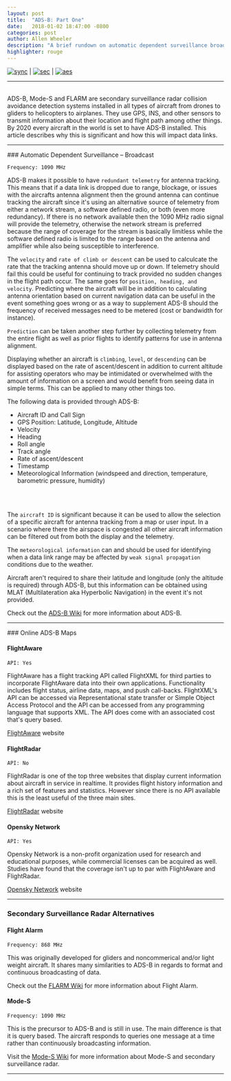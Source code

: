 ```yaml
---
layout: post
title:  "ADS-B: Part One"
date:   2018-01-02 18:47:00 -0800
categories: post
author: Allen Wheeler
description: "A brief rundown on automatic dependent surveillance broadcast"
highlighter: rouge
---
```

[![sync](http://img.shields.io/badge/repository-synced-blue.svg)][sandbox-sync] | 
[![sec](https://img.shields.io/badge/pgp-secure-green.svg)][page-sec] | 
[![aes](https://img.shields.io/badge/cipher-sha256-orange.svg)][cipher]

[sandbox-sync]: https://defcast.github.io
[page-sec]: https://sks-keyservers.net/
[cipher]: https://en.wikipedia.org/wiki/Cipher
[ADS-B Wiki]: https://en.wikipedia.org/wiki/Automatic_dependent_surveillance_%E2%80%93_broadcast
[Mode-S Wiki]: https://en.wikipedia.org/wiki/FLARM
[FLARM Wiki]: https://en.wikipedia.org/wiki/Aviation_transponder_interrogation_modes#Mode_S
[FlightAware]: https://en.wikipedia.org/wiki/FLARM
[FlightRadar]: https://flightradar24.com
[OpenSky Network]: https://opensky-network.org/

<hr>
<br>
ADS-B, Mode-S and FLARM are secondary surveillance radar collision avoidance detection systems installed in all types of aircraft from drones to gliders to helicopters to airplanes. They use GPS, INS, and other sensors to transmit information about their location and flight path among other things. By 2020 every aircraft in the world is set to have ADS-B installed. This article describes why this is significant and how this will impact data links.

<hr>
### Automatic Dependent Surveillance – Broadcast

`Frequency: 1090 MHz`

ADS-B makes it possible to have `redundant telemetry` for antenna tracking. This means that if a data link is dropped due to range, blockage, or issues with the aircrafts antenna alignment then the ground antenna can continue tracking the aircraft since it's using an alternative source of telemetry from either a network stream, a software defined radio, or both (even more redundancy). If there is no network available then the 1090 MHz radio signal will provide the telemetry, otherwise the network stream is preferred because the range of coverage for the stream is basically limitless while the software defined radio is limited to the range based on the antenna and amplifier while also being susceptible to interference.

The `velocity` and `rate of climb or descent` can be used to calculcate the rate that the tracking antenna should move up or down. If telemetry should fail this could be useful for continuing to track provided no sudden changes in the flight path occur. The same goes for `position, heading, and velocity`. Predicting where the aircraft will be in addition to calculating antenna orientation based on current navigation data can be useful in the event something goes wrong or as a way to supplement ADS-B should the frequency of received messages need to be metered (cost or bandwidth for instance).

`Prediction` can be taken another step further by collecting telemetry from the entire flight as well as prior flights to identify patterns for use in antenna alignment.

Displaying whether an aircraft is `climbing`, `level`, or `descending` can be displayed based on the rate of ascent/descent in addition to current altitude for assisting operators who may be intimidated or overwhelmed with the amount of information on a screen and would benefit from seeing data in simple terms. This can be applied to many other things too.

The following data is provided through ADS-B:

- Aircraft ID and Call Sign
- GPS Position: Latitude, Longitude, Altitude
- Velocity
- Heading
- Roll angle
- Track angle
- Rate of ascent/descent
- Timestamp
- Meteorological Information (windspeed and direction, temperature, barometric pressure, humidity)
<br>
<br>

The `aircraft ID` is significant because it can be used to allow the selection of a specific aircraft for antenna tracking from a map or user input. In a scenario where there the airspace is congested all other aircraft information can be filtered out from both the display and the telemetry.

The `meteorological information` can and should be used for identifying when a data link range may be affected by `weak signal propagation` conditions due to the weather.

Aircraft aren't required to share their latitude and longitude (only the altitude is required) through ADS-B, but this information can be obtained using MLAT (Multilateration aka Hyperbolic Navigation) in the event it's not provided.

Check out the [ADS-B Wiki] for more information about ADS-B.

<hr>
### Online ADS-B Maps

#### FlightAware

`API: Yes`

FlightAware has a flight tracking API called FlightXML for third parties to incorporate FlightAware data into their own applications. Functionality includes flight status, airline data, maps, and push call-backs. FlightXML's API can be accessed via Representational state transfer or Simple Object Access Protocol and the API can be accessed from any programming language that supports XML. The API does come with an associated cost that's query based. 

[FlightAware] website

#### FlightRadar

`API: No`

FlightRadar is one of the top three websites that display current information about aircraft in service in realtime. It provides flight history information and a rich set of features and statistics. However since there is no API available this is the least useful of the three main sites.

[FlightRadar] website

#### Opensky Network

`API: Yes`

Opensky Network is a non-profit organization used for research and educational purposes, while commercial licenses can be acquired as well. Studies have found that the coverage isn't up to par with FlightAware and FlightRadar.

[Opensky Network] website

<hr>

### Secondary Surveillance Radar Alternatives

#### Flight Alarm

`Frequency: 868 MHz`

This was originally developed for gliders and noncommerical and/or light weight aircraft. It shares many similarities to ADS-B in regards to format and continuous broadcasting of data.

Check out the [FLARM Wiki] for more information about Flight Alarm.

#### Mode-S

`Frequency: 1090 MHz`

This is the precursor to ADS-B and is still in use. The main difference is that it is query based. The aircraft responds to queries one message at a time rather than continuously broadcasting information.

Visit the [Mode-S Wiki] for more information about Mode-S and secondary surveillance radar.
<hr>